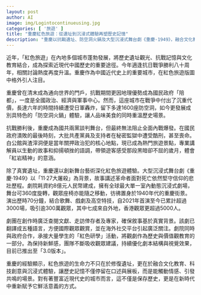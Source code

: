 ```yaml
---
layout: post
author: AI
image: img/Logintocontinueusing.jpg
categories: [ '旅遊' ]
title: "重慶紅色旅遊：從遺址到沉浸式體驗再塑歷史記憶"  
description: "重慶以抗戰遺址、防空洞火鍋及大型沉浸式舞台劇《重慶·1949》，融合文化教育與科技創意，成為紅色旅遊示範城市，讓歷史在新時代煥發鮮活意義"  "
---
```

近年，「紅色旅遊」在內地多個城市蓬勃發展，將歷史遺址觀光、抗戰記憶與文化教育結合，成為探索近現代中國歷史的重要途徑。今年適逢抗日戰爭勝利八十周年，相關討論熱度再度升溫。重慶作為中國近代史上的重要城市，在紅色旅遊版圖中格外引人注目。  

重慶曾在清末成為通向世界的門戶，抗戰期間更因地理優勢成為國民政府「陪都」，一度是全國政治、經濟與軍事中心。然而，這座城市在戰爭中付出了沉重代價，長達六年的時間持續遭受日軍轟炸，留下多達1600座防空洞，如今更發展成別具特色的「防空洞火鍋」體驗，讓人品味美食的同時重溫歷史場景。  

抗戰勝利後，重慶成為國共兩黨談判舞台，但最終無法阻止全面內戰爆發。在國民政府潰敗的最後時刻，大批共產黨員及支持者在秘密監獄中遭受酷刑，甚至喪命。白公館與渣滓洞便是當年關押政治犯的核心地點，現已成為熱門旅遊景點，專業講解員以生動的故事和抑揚頓挫的語調，帶領遊客感受那段黑暗卻不屈的歲月，體會「紅岩精神」的意涵。  

除了真實遺址，重慶還以創新舞台藝術深化紅色旅遊體驗。大型沉浸式舞台劇《重慶·1949》以「11·27大屠殺」為背景，故事講述革命者面對死亡依然堅守信仰的悲壯歷程。劇院耗資約8億元人民幣建成，擁有全球最大單一室內動態沉浸式劇場，舞台可360度旋轉，觀眾座椅亦能隨之移動，彷彿置身於1940年代的重慶街景。演出歷時70分鐘，結合歌舞、戲劇及高空特技，自2021年首演至今已累計超過3000場，吸引逾300萬觀眾，其中七成來自外地，香港觀眾更超過5000人。  

劇團在創作時廣泛查閱文獻、走訪倖存者及專家，確保敘事基於真實背景。該劇已翻譯成五種語言，方便國際觀眾觀賞，並在海外社交平台引起廣泛關注。劇院同時與政府合作，承接大量學生的「紅色研學」活動，將觀劇作為歷史與價值觀教育的一部分。為保持新鮮感，團隊不斷吸收觀眾建議，持續優化劇本結構與視覺效果，目前已推出至「3.0版本」。  

重慶的經驗顯示，紅色旅遊的生命力不只在於修復遺址，更在於融合文化教育、科技創意與沉浸式體驗，讓歷史記憶不僅停留在口述與展板，而是能觸動情感、引發共鳴的場景。對有著豐富近現代史的城市而言，這不僅是保存歷史，更是在新時代中重新賦予它鮮活意義的方式。